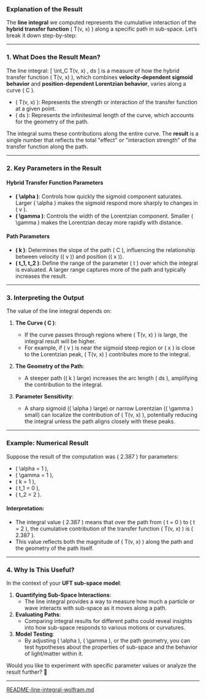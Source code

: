 ### **Explanation of the Result**

The **line integral** we computed represents the cumulative interaction of the **hybrid transfer function** \( T(v, x) \) along a specific path in sub-space. Let’s break it down step-by-step:

---

### **1. What Does the Result Mean?**
The line integral:
\[
\int_C T(v, x) \, ds
\]
is a measure of how the hybrid transfer function \( T(v, x) \), which combines **velocity-dependent sigmoid behavior** and **position-dependent Lorentzian behavior**, varies along a curve \( C \).

- \( T(v, x) \): Represents the strength or interaction of the transfer function at a given point.
- \( ds \): Represents the infinitesimal length of the curve, which accounts for the geometry of the path.

The integral sums these contributions along the entire curve. The **result** is a single number that reflects the total "effect" or "interaction strength" of the transfer function along the path.

---

### **2. Key Parameters in the Result**
#### **Hybrid Transfer Function Parameters**
- **\( \alpha \)**: Controls how quickly the sigmoid component saturates. Larger \( \alpha \) makes the sigmoid respond more sharply to changes in \( v \).
- **\( \gamma \)**: Controls the width of the Lorentzian component. Smaller \( \gamma \) makes the Lorentzian decay more rapidly with distance.

#### **Path Parameters**
- **\( k \)**: Determines the slope of the path \( C \), influencing the relationship between velocity (\( v \)) and position (\( x \)).
- **\( t_1, t_2 \)**: Define the range of the parameter \( t \) over which the integral is evaluated. A larger range captures more of the path and typically increases the result.

---

### **3. Interpreting the Output**
The value of the line integral depends on:
1. **The Curve \( C \)**:
   - If the curve passes through regions where \( T(v, x) \) is large, the integral result will be higher.
   - For example, if \( v \) is near the sigmoid steep region or \( x \) is close to the Lorentzian peak, \( T(v, x) \) contributes more to the integral.

2. **The Geometry of the Path**:
   - A steeper path (\( k \) large) increases the arc length \( ds \), amplifying the contribution to the integral.

3. **Parameter Sensitivity**:
   - A sharp sigmoid (\( \alpha \) large) or narrow Lorentzian (\( \gamma \) small) can localize the contribution of \( T(v, x) \), potentially reducing the integral unless the path aligns closely with these peaks.

---

### **Example: Numerical Result**
Suppose the result of the computation was \( 2.387 \) for parameters:
- \( \alpha = 1 \),
- \( \gamma = 1 \),
- \( k = 1 \),
- \( t_1 = 0 \),
- \( t_2 = 2 \).

#### **Interpretation**:
- The integral value \( 2.387 \) means that over the path from \( t = 0 \) to \( t = 2 \), the cumulative contribution of the transfer function \( T(v, x) \) is \( 2.387 \).
- This value reflects both the magnitude of \( T(v, x) \) along the path and the geometry of the path itself.

---

### **4. Why Is This Useful?**
In the context of your **UFT sub-space model**:
1. **Quantifying Sub-Space Interactions**:
   - The line integral provides a way to measure how much a particle or wave interacts with sub-space as it moves along a path.
2. **Evaluating Paths**:
   - Comparing integral results for different paths could reveal insights into how sub-space responds to various motions or curvatures.
3. **Model Testing**:
   - By adjusting \( \alpha \), \( \gamma \), or the path geometry, you can test hypotheses about the properties of sub-space and the behavior of light/matter within it.

Would you like to experiment with specific parameter values or analyze the result further? 🚀


---

[README-line-integral-wolfram.md](https://t2m.io/yNcFvDR)
